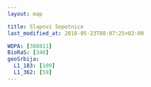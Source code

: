 ```yaml
---
layout: map

title: Slapovi Sopotnice
last_modified_at: 2018-05-23T08:07:25+02:00

WDPA: [388811]
BioRaS: [340]
geoSrbija:
  L1_183: [109]
  L1_362: [59]
---
```

